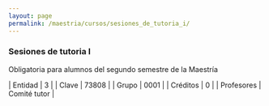 ```yaml
---
layout: page
permalink: /maestria/cursos/sesiones_de_tutoria_i/
---
```


### Sesiones de tutoria I

Obligatoria para alumnos del segundo semestre de la Maestría

| Entidad | 3 |
| Clave | 73808 |
| Grupo | 0001 |
| Créditos | 0 |
| Profesores | Comité tutor |

